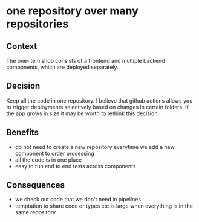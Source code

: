 # one repository over many repositories

## Context 
The one-item shop consists of a frontend and multiple backend components, which are deployed separately.

## Decision
Keep all the code in one repository. I believe that github actions allows you to trigger deployments selectively based on changes in certain folders. If the app grows in size it may be worth to rethink this decision.

## Benefits
- do not need to create a new repository everytime we add a new component to order processing
- all the code is in one place
- easy to run end to end tests across components

## Consequences
- we check out code that we don't need in pipelines
- temptation to share code or types etc is large when everything is in the same repository